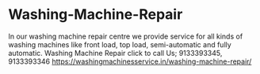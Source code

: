 # Washing-Machine-Repair
In our washing machine repair centre we provide service for all kinds of washing machines like front load, top load, semi-automatic and fully automatic. Washing Machine Repair  click to call Us; 9133393345, 9133393346 https://washingmachinesservice.in/washing-machine-repair/
